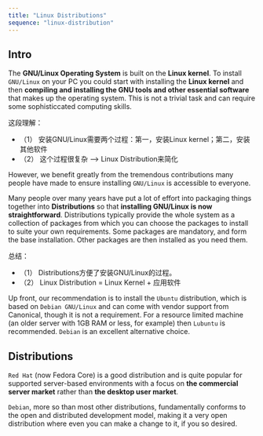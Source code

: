 ```yaml
---
title: "Linux Distributions"
sequence: "linux-distribution"
---
```


## Intro

The **GNU/Linux Operating System** is built on the **Linux kernel**.
To install `GNU/Linux` on your PC you could start with installing the **Linux kernel** and
then **compiling and installing the GNU tools and other essential software** that makes up the operating system.
This is not a trivial task and can require some sophisticcated computing skills.

这段理解：

- （1） 安装GNU/Linux需要两个过程：第一，安装Linux kernel；第二，安装其他软件
- （2） 这个过程很复杂  --> Linux Distribution来简化

However, we benefit greatly from the tremendous contributions many people have made
to ensure installing `GNU/Linux` is accessible to everyone.

Many people over many years have put a lot of effort into packaging things together into **Distributions**
so that **installing GNU/Linux is now straightforward**.
Distributions typically provide the whole system as a collection of packages
from which you can choose the packages to install to suite your own requirements.
Some packages are mandatory, and form the base installation.
Other packages are then installed as you need them.

总结：

- （1） Distributions方便了安装GNU/Linux的过程。
- （2） Linux Distribution = Linux Kernel + 应用软件

Up front, our recommendation is to install the `Ubuntu` distribution,
which is based on `Debian GNU/Linux` and can come with vendor support from Canonical, though it is not a requirement.
For a resource limited machine (an older server with 1GB RAM or less, for example) then `Lubuntu` is recommended.
`Debian` is an excellent alternative choice.

## Distributions

`Red Hat` (now Fedora Core) is a good distribution and is quite popular for supported server-based environments
with a focus on **the commercial server market** rather than **the desktop user market**.

`Debian`, more so than most other distributions,
fundamentally conforms to the open and distributed development model,
making it a very open distribution where even you can make a change to it, if you so desired.
